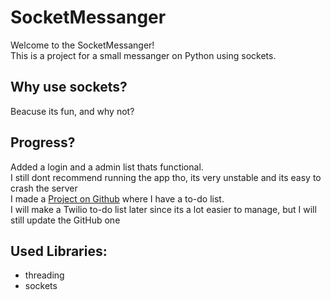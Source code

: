 # SocketMessanger

Welcome to the SocketMessanger!
<br>
This is a project for a small messanger on Python using sockets.

## Why use sockets?
Beacuse its fun, and why not?

## Progress?
Added a login and a admin list thats functional.
<br>
I still dont recommend running the app tho, its very unstable and its easy to crash the server
<br>
I made a [Project on Github](https://github.com/SleepySpeller/SocketMessanger/projects/1) where I have a to-do list.
<br>
I will make a Twilio to-do list later since its a lot easier to manage, but I will still update the GitHub one
<br>

## Used Libraries:
- threading
- sockets
